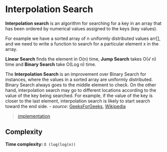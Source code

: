 # Interpolation Search

**Interpolation search** is an algorithm for searching for a key in an array that has been ordered by numerical values assigned to the keys (key values).

For example we have a sorted array of n uniformly distributed values arr[], and we need to write a function to search for a particular element x in the array.

**Linear Search** finds the element in O(n) time, **Jump Search** takes O(√ n) time and **Binary Search** take O(Log n) time.

The **Interpolation Search** is an improvement over Binary Search for instances, where the values in a sorted array are uniformly distributed.
Binary Search always goes to the middle element to check. On the other hand, interpolation search may go to different locations according to the value of
the key being searched. For example, if the value of the key is closer to the last element, interpolation search is likely to start search toward the end side. *- source:* [GeeksForGeeks](https://www.geeksforgeeks.org/interpolation-search/), [Wikipedia](https://en.wikipedia.org/wiki/Interpolation_search)
> [implementation](https://github.com/Samueljoli/golang-algorithms/blob/master/algorithms/searching/interpolationSearch/implementation.go)

## Complexity
**Time complexity:** `O (log(log(n))`


